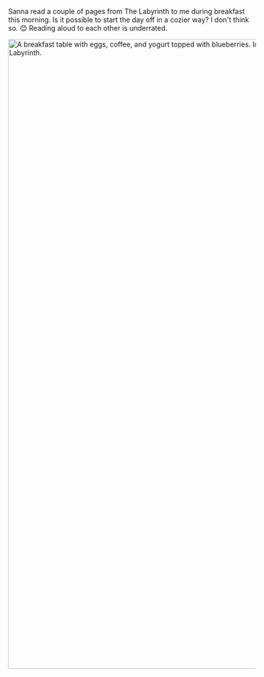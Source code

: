 ---
---

Sanna read a couple of pages from The Labyrinth to me during breakfast this morning. Is it possible to start the day off in a cozier way? I don't think so. 😊 Reading aloud to each other is underrated.

<img src="https://dahlstrand.net/images/labyrinten.jpg" alt="A breakfast table with eggs, coffee, and yogurt topped with blueberries. In the middle of the table is a book by Simon Stålenhag: The Labyrinth." width="961" height="1280" />
